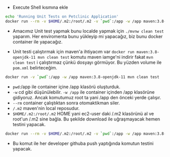 - Execute Shell kısmına ekle
```bash
echo 'Running Unit Tests on Petclinic Application'
docker run --rm -v $HOME/.m2:/root/.m2 -v `pwd`:/app -w /app maven:3.8-openjdk-11 mvn clean test
```
- Amacımız Unit test yapmak bunu localde yapmak için `./mvnw clean test` yaparım. Her enviromenta bunu yükleyip mi yapacağız, biz bunu docker container ile yapacağız.

- Unit testi çalıştırmak için maven'a ihtiyacım var `docker run maven:3.8-openjdk-11 mvn clean test` komutu maven iamge'ni indirir fakat `mvn clean test` i çalıştırmaz çünkü dosyayı görmüyor. Bu yüzden volume ile `pom.xml` belirteceğim.

```bash
docker run -v `pwd`:/app -w /app maven:3.8-openjdk-11 mvn clean test
```
- `pwd`:/app ile container içine /app klasörü oluşturduk.
- `-w` cd gibi düşünülebilir. `-w /app` ile container içinden /app klasörüne gidiyoruz. Ancak komutumuz root ta yani /app den önceki yerde çalışır.
- `--rm` container çalıştıktan sonra otomaktikman siler.
- `/.m2` maven'nin local reposudur.
- `$HOME/.m2:/root/.m2` HOME yani ec2-user daki /.m2 klasörünü al ve root'un /.m2 sine bağla. Bu şekilde download ile uğraşmayacak hemen testini yapacak.

```bash
docker run --rm -v $HOME/.m2:/root/.m2 -v `pwd`:/app -w /app maven:3.8-openjdk-11 mvn clean test
```
- Bu komut ile her developer githuba push yaptığında komutun testini yapacak.